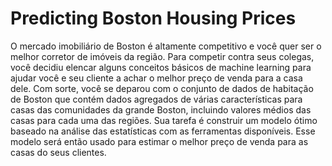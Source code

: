 # Predicting Boston Housing Prices
O mercado imobiliário de Boston é altamente competitivo e você quer ser o melhor corretor de imóveis da região. Para competir contra seus colegas, você decidiu elencar alguns conceitos básicos de machine learning para ajudar você e seu cliente a achar o melhor preço de venda para a casa dele. Com sorte, você se deparou com o conjunto de dados de habitação de Boston que contém dados agregados de várias características para casas das comunidades da grande Boston, incluindo valores médios das casas para cada uma das regiões. Sua tarefa é construir um modelo ótimo baseado na análise das estatísticas com as ferramentas disponíveis. Esse modelo será então usado para estimar o melhor preço de venda para as casas do seus clientes.
